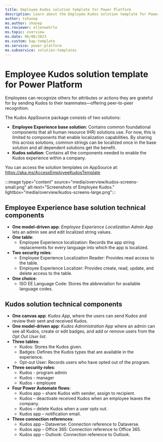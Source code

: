 ```yaml
---
title: Employee Kudos solution template for Power Platform
description: Learn about the Employee Kudos solution template for Power Platform.
author: tshanep
ms.author: shanep
ms.reviewer: ellenwehrle
ms.topic: overview
ms.date: 06/06/2023
ms.custom: bap-template
ms.service: power-platform
ms.subservice: solution-templates
---
```

# Employee Kudos solution template for Power Platform

Employees can recognize others for attributes or actions they are grateful for by sending Kudos to their teammates—offering peer-to-peer recognition.

The Kudos AppSource package consists of two solutions:

- **Employee Experience base solution**: Contains common foundational components that all human resource (HR) solutions use. For now, this is limited to components that enable localization capabilities. By sharing this across solutions, common strings can be localized once in the base solution and all dependent solutions get the benefit.
- **Kudos solution**: Contains all the components needed to enable the Kudos experience within a company.

You can access the solution templates on AppSource at: <https://aka.ms/AccessEmployeeKudosTemplate>

:::image type="content" source="media/overview/kudos-screens-small.png" alt-text="Screenshots of Employee Kudos." lightbox="media/overview/kudos-screens-large.png":::

## Employee Experience base solution technical components

- **One model-driven app**: _Employee Experience Localization Admin App_ lets an admin see and edit localized string values.
- **One table**:
  - Employee Experience localization: Records the app string replacements for every language into which the app is localized.
- **Two security roles**:
  - Employee Experience Localization Reader: Provides read access to the table.
  - Employee Experience Localizer: Provides create, read, update, and delete access to the table.
- **One choice**:
  - ISO EE Language Code: Stores the abbreviation for available language codes.

## Kudos solution technical components

- **One canvas app**: _Kudos App_, where the users can send Kudos and review their sent and received Kudos.
- **One model-driven app**: _Kudos Administration App_ where an admin can see all Kudos, create or edit badges, and add or remove users from the _Opt Out User list_.
- **Three tables**:
  - Kudos: Stores the Kudos given.
  - Badges: Defines the Kudos types that are available in the experience.
  - Opt-out User: Records users who have opted out of the program.
- **Three security roles**:
  - Kudos - program admin
  - Kudos - manager
  - Kudos - employee
- **Four Power Automate flows**:
  - Kudos app – share Kudos with sender, assign to recipient.
  - Kudos – deactivate received Kudos when an employee leaves the company.
  - Kudos – delete Kudos when a user opts out.
  - Kudos app – notification email.
- **Three connection references**:
  - Kudos app – Dataverse: Connection reference to Dataverse.
  - Kudos app – Office 365: Connection reference to Office 365.
  - Kudos app – Outlook: Connection reference to Outlook.
